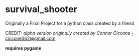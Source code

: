 # survival_shooter
Originally a Final Project for a python class created by a friend

CREDIT:
*alpha version originally created by Connor Ciccone*
-ciccone362@gmail.com

**requires pygame**
